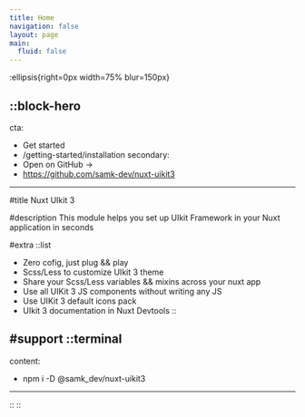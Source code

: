 ```yaml
---
title: Home
navigation: false
layout: page
main:
  fluid: false
---
```


:ellipsis{right=0px width=75% blur=150px}

::block-hero
---
cta:
  - Get started
  - /getting-started/installation
secondary:
  - Open on GitHub →
  - https://github.com/samk-dev/nuxt-uikit3
---

#title
Nuxt UIkit 3

#description
This module helps you set up UIkit Framework in your Nuxt application in seconds

#extra
  ::list
  - Zero cofig, just plug && play
  - Scss/Less to customize UIkit 3 theme
  - Share your Scss/Less variables && mixins across your nuxt app
  - Use all UIKit 3 JS components without writing any JS
  - Use UIKit 3 default icons pack
  - UIkit 3 documentation in Nuxt Devtools
  ::

#support
  ::terminal
  ---
  content:
  - npm i -D @samk_dev/nuxt-uikit3
  ---
  ::
::
